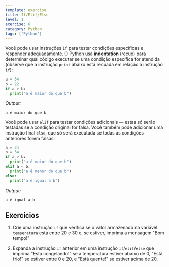 ```yaml
---
template: exercise
title: If/Elif/Else
level: 1
exercise: 6
category: Python
tags: ['Python']
---
```


Você pode usar instruções `if` para testar condições específicas e responder adequadamente. O Python usa **indentation** (recuo) para determinar qual código executar se uma condição específica for atendida (observe que a instrução `print` abaixo está recuada em relação à instrução `if`):

```python
a = 34
b = 22
if a > b:
  print("a é maior do que b")
```
*Output:*
```
a é maior do que b
```

Você pode usar `elif` para testar condições adicionais — estas só serão testadas se a condição original for falsa. Você também pode adicionar uma instrução final `else`, que só será executada se todas as condições anteriores forem falsas:

```python
a = 34
b = 34
if a > b:
  print("a é maior do que b")
elif a < b:
  print("a é menor do que b")
else:
  print("a é igual a b")
```
*Output:*
```
a é igual a b
```

## Exercícios
1. Crie uma instrução `if` que verifica se o valor armazenado na variável `temperatura` está entre 20 e 30 e, se estiver, imprima a mensagem "Bom tempo!"

2. Expanda a instrução `if` anterior em uma instrução `if`/`elif`/`else` que imprima "Está congelando!" se a temperatura estiver abaixo de 0, "Está frio!" se estiver entre 0 e 20, e "Está quente!" se estiver acima de 20.
